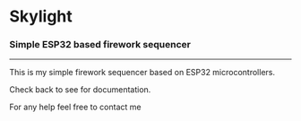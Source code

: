 # Skylight 
### Simple ESP32 based firework sequencer
---

This is my simple firework sequencer based on ESP32 microcontrollers.

Check back to see for documentation.

For any help feel free to contact me
